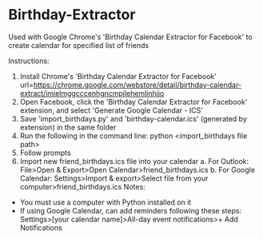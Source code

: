 # Birthday-Extractor
Used with Google Chrome's 'Birthday Calendar Extractor for Facebook' to create calendar for specified list of friends

Instructions:
1. Install Chrome's 'Birthday Calendar Extractor for Facebook' url=https://chrome.google.com/webstore/detail/birthday-calendar-extract/imielmggcccenhgncmpjlehemlinhjjo
2. Open Facebook, click the 'Birthday Calendar Extractor for Facebook' extension, and select 'Generate Google Calendar - ICS'
3. Save 'import_birthdays.py' and 'birthday-calendar.ics' (generated by extension) in the same folder
4. Run the following in the command line:
    python <import_birthdays file path>
5. Follow prompts
6. Import new friend_birthdays.ics file into your calendar
    a. For Outlook: File>Open & Export>Open Calendar>friend_birthdays.ics
    b. For Google Calendar: Settings>Import & export>Select file from your computer>friend_birthdays.ics
Notes:
- You must use a computer with Python installed on it
- If using Google Calendar, can add reminders following these steps:
    Settings>[your calendar name]>All-day event notifications>+ Add Notifications

